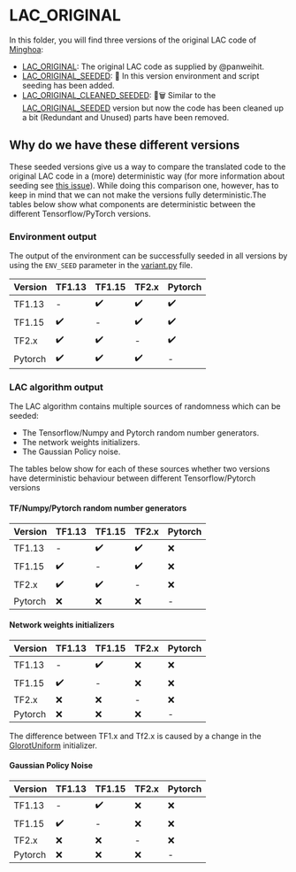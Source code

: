 # LAC_ORIGINAL

In this folder, you will find three versions of the original LAC code of [Minghoa](https://github.com/hithmh/Actor-critic-with-stability-guarantee):

-   [LAC_ORIGINAL](https://github.com/rickstaa/LAC_TF2_TORCH_TRANSLATION/tree/master/LAC_ORIGINAL/LAC_ORIGINAL): The original LAC code as supplied by @panweihit.
-   [LAC_ORIGINAL_SEEDED](https://github.com/rickstaa/LAC_TF2_TORCH_TRANSLATION/tree/master/LAC_ORIGINAL/LAC_ORIGINAL_SEEDED): :seedling: In this version environment and script seeding has been added.
-   [LAC_ORIGINAL_CLEANED_SEEDED](https://github.com/rickstaa/LAC_TF2_TORCH_TRANSLATION/tree/master/LAC_ORIGINAL/LAC_ORIGINAL_CLEANED_SEEDED): :seedling::wastebasket: Similar to the [LAC_ORIGINAL_SEEDED](https://github.com/rickstaa/LAC_TF2_TORCH_TRANSLATION/tree/master/LAC_ORIGINAL/LAC_ORIGINAL_SEEDED) version but now the code has been cleaned up a bit (Redundant and Unused) parts have been removed.

## Why do we have these different versions

These seeded versions give us a way to compare the translated code to the original LAC code in a (more) deterministic way (for more information about seeding see [this issue](https://github.com/rickstaa/LAC_TF2_TORCH_TRANSLATION/issues/30)). While doing this comparison one, however, has to keep in mind that we can not make the versions fully deterministic.The tables below show what components are deterministic between the different Tensorflow/PyTorch versions.

### Environment output

The output of the environment can be successfully seeded in all versions by using the `ENV_SEED` parameter
in the [variant.py](https://github.com/rickstaa/LAC_TF2_TORCH_TRANSLATION/blob/master/LAC_ORIGINAL/LAC_ORIGINAL/variant.py) file.

| Version | TF1.13             | TF1.15             | TF2.x              | Pytorch            |
| ------- | ------------------ | ------------------ | ------------------ | ------------------ |
| TF1.13  | -                  | :heavy_check_mark: | :heavy_check_mark: | :heavy_check_mark: |
| TF1.15  | :heavy_check_mark: | -                  | :heavy_check_mark: | :heavy_check_mark: |
| TF2.x   | :heavy_check_mark: | :heavy_check_mark: | -                  | :heavy_check_mark: |
| Pytorch | :heavy_check_mark: | :heavy_check_mark: | :heavy_check_mark: | -                  |

### LAC algorithm output

The LAC algorithm contains multiple sources of randomness which can be seeded:

-   The Tensorflow/Numpy and Pytorch random number generators.
-   The network weights initializers.
-   The Gaussian Policy noise.

The tables below show for each of these sources whether two versions have deterministic behaviour
between different Tensorflow/Pytorch versions

#### TF/Numpy/Pytorch random number generators

| Version | TF1.13             | TF1.15             | TF2.x              | Pytorch |
| ------- | ------------------ | ------------------ | ------------------ | ------- |
| TF1.13  | -                  | :heavy_check_mark: | :heavy_check_mark: | :x:     |
| TF1.15  | :heavy_check_mark: | -                  | :heavy_check_mark: | :x:     |
| TF2.x   | :heavy_check_mark: | :heavy_check_mark: | -                  | :x:     |
| Pytorch | :x:                | :x:                | :x:                | -       |

#### Network weights initializers

| Version | TF1.13             | TF1.15             | TF2.x | Pytorch |
| ------- | ------------------ | ------------------ | ----- | ------- |
| TF1.13  | -                  | :heavy_check_mark: | :x:   | :x:     |
| TF1.15  | :heavy_check_mark: | -                  | :x:   | :x:     |
| TF2.x   | :x:                | :x:                | -     | :x:     |
| Pytorch | :x:                | :x:                | :x:   | -       |

The difference between TF1.x and Tf2.x is caused by a change in the [GlorotUniform](https://www.tensorflow.org/api_docs/python/tf/keras/initializers/GlorotUniform) initializer.

#### Gaussian Policy Noise

| Version | TF1.13             | TF1.15             | TF2.x | Pytorch |
| ------- | ------------------ | ------------------ | ----- | ------- |
| TF1.13  | -                  | :heavy_check_mark: | :x:   | :x:     |
| TF1.15  | :heavy_check_mark: | -                  | :x:   | :x:     |
| TF2.x   | :x:                | :x:                | -     | :x:     |
| Pytorch | :x:                | :x:                | :x:   | -       |
